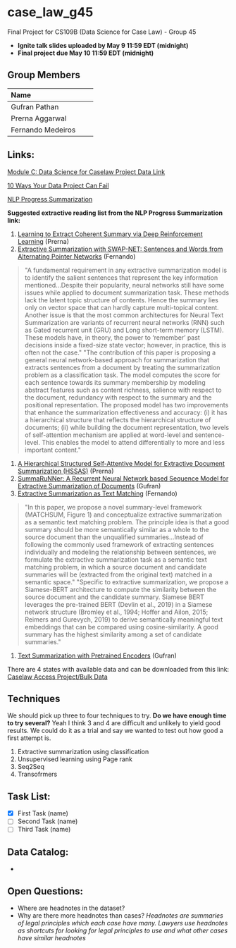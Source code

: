 # case_law_g45
Final Project for CS109B (Data Science for Case Law) - Group 45

 - **Ignite talk slides uploaded by May 9 11:59 EDT (midnight)**
 - **Final project due May 10 11:59 EDT (midnight)**

## Group Members

| Name          |  |   |
|:--------------|:-|:-:|
| Gufran Pathan |  |   |
| Prerna Aggarwal |  |   |
| Fernando Medeiros |  |   |

## Links:

[Module C: Data Science for Caselaw Project Data Link](https://drive.google.com/drive/folders/1Dvtk_rxNK-4tXYmRWZhX2no9TrFTu8SD)

[10 Ways Your Data Project Can Fail](https://drive.google.com/file/d/1I9ut6aRU9L9UNy83uA03rblIY7pl7GT1/view)

[NLP Progress Summarization](http://nlpprogress.com/english/summarization.html)

**Suggested extractive reading list from the NLP Progress Summarization link:**

 1. [Learning to Extract Coherent Summary via Deep Reinforcement Learning](https://www.aaai.org/ocs/index.php/AAAI/AAAI18/paper/view/16838/16118) (Prerna)
 1. [Extractive Summarization with SWAP-NET: Sentences and Words from Alternating Pointer Networks](http://aclweb.org/anthology/P18-1014) (Fernando)
  >"A fundamental requirement in any extractive summarization model is to identify the salient sentences that represent the key information mentioned...Despite their popularity, neural networks still have some issues while applied to document summarization task. These methods lack the latent topic structure of contents. Hence the summary lies only on vector space that can hardly capture multi-topical content. Another issue is that the most common architectures for Neural Text Summarization are variants of recurrent neural networks (RNN) such as Gated recurrent unit (GRU) and Long short-term memory (LSTM). These models have, in theory, the power to ‘remember’ past decisions inside a fixed-size state vector; however, in practice, this is often not the case."
  >"The contribution of this paper is proposing a general neural network-based approach for summarization that extracts sentences from a document by treating the summarization problem as a classification task. The model computes the score for each sentence towards its summary membership by modeling abstract features such as content richness, salience with respect to the document, redundancy with respect to the summary and the positional representation. The proposed model has two improvements that enhance the summarization effectiveness and accuracy: (i) it has a hierarchical structure that reflects the hierarchical structure of documents; (ii) while building the document representation, two levels of self-attention mechanism are applied at word-level and sentence-level. This enables the model to attend differentially to more and less important content."
 1. [A Hierarchical Structured Self-Attentive Model for Extractive Document Summarization (HSSAS)](https://ieeexplore.ieee.org/stamp/stamp.jsp?arnumber=8344797) (Prerna)
 1. [SummaRuNNer: A Recurrent Neural Network based Sequence Model for Extractive Summarization of Documents](https://arxiv.org/abs/1611.04230) (Gufran)
 1. [Extractive Summarization as Text Matching](https://arxiv.org/abs/2004.08795) (Fernando)
  >"In this paper, we propose a novel summary-level framework (MATCHSUM, Figure 1) and conceptualize extractive summarization as a semantic text matching problem. The principle idea is that a good summary should be more semantically similar as a whole to the source document than the unqualified summaries...Instead of following the commonly used framework of extracting sentences individually and modeling the relationship between sentences, we formulate the extractive summarization task as a semantic text matching problem, in which a source document and candidate summaries will be (extracted from the original text) matched in a semantic space."
  >"Specific to extractive summarization, we propose a Siamese-BERT architecture to compute the similarity between the source document and the candidate summary. Siamese BERT leverages the pre-trained BERT (Devlin et al., 2019) in a Siamese network structure (Bromley et al., 1994; Hoffer and Ailon, 2015; Reimers and Gurevych, 2019) to derive semantically meaningful text embeddings that can be compared using cosine-similarity. A good summary has the highest similarity among a set of candidate summaries."
 1. [Text Summarization with Pretrained Encoders](https://arxiv.org/abs/1908.08345) (Gufran)

There are 4 states with available data and can be downloaded from this link: [Caselaw Access Project/Bulk Data](https://case.law/bulk/download/)

## Techniques

We should pick up three to four techniques to try.
 **Do we have enough time to try several?**
  Yeah I think 3 and 4 are difficult and unlikely to yield good results. We could do it as a trial and say we wanted to test out how good a first attempt is.

 1. Extractive summarization using classification
 1. Unsupervised learning using Page rank
 3. Seq2Seq
 4. Transofrmers

## Task List:

 - [x] First Task (name)
 - [ ] Second Task  (name)
 - [ ] Third Task (name)

## Data Catalog:

 - 

## Open Questions:

 - Where are headnotes in the dataset?
 - Why are there more headnotes than cases? _Headnotes are summaries of legal principles which each case have many. Lawyers use headnotes as shortcuts for looking for legal principles to use and what other cases have similar headnotes_

